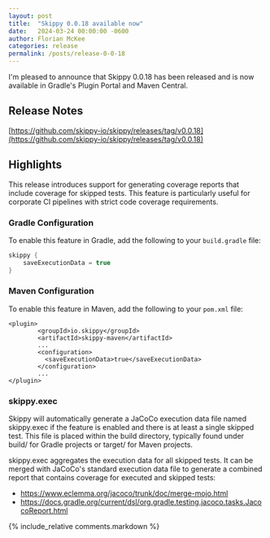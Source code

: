 ```yaml
---
layout: post
title:  "Skippy 0.0.18 available now"
date:   2024-03-24 00:00:00 -0600
author: Florian McKee
categories: release
permalink: /posts/release-0-0-18
---
```


I'm pleased to announce that Skippy 0.0.18 has been released and is now available in Gradle's Plugin Portal and Maven
Central.

## Release Notes

[https://github.com/skippy-io/skippy/releases/tag/v0.0.18](https://github.com/skippy-io/skippy/releases/tag/v0.0.18)

## Highlights

This release introduces support for generating coverage reports that include coverage for skipped tests. This feature is particularly useful for corporate CI pipelines with strict code coverage requirements.

### Gradle Configuration

To enable this feature in Gradle, add the following to your `build.gradle` file:

```groovy
skippy {
    saveExecutionData = true
}
```

### Maven Configuration

To enable this feature in Maven, add the following to your `pom.xml` file:

```
<plugin>
        <groupId>io.skippy</groupId>
        <artifactId>skippy-maven</artifactId>
        ...
        <configuration>
          <saveExecutionData>true</saveExecutionData>
        </configuration>
        ...   
</plugin>
```

### skippy.exec

Skippy will automatically generate a JaCoCo execution data file named skippy.exec if the feature is enabled and there is at least a single skipped test. This file is placed within the build directory, typically found under build/ for Gradle projects or target/ for Maven projects.

skippy.exec aggregates the execution data for all skipped tests. It can be merged with JaCoCo's standard execution data file to generate a combined report that contains coverage for executed and skipped tests:
- https://www.eclemma.org/jacoco/trunk/doc/merge-mojo.html
- https://docs.gradle.org/current/dsl/org.gradle.testing.jacoco.tasks.JacocoReport.html

{% include_relative comments.markdown %}